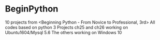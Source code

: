 # BeginPython
10 projects from <Beginning Python - From Novice to Professional, 3rd>
All codes based on python 3
Projects ch25 and ch26 working on Ubuntu1604/Mysql 5.6
The others working on Windows 10
